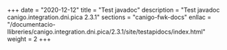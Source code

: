 +++
date        = "2020-12-12"
title       = "Test javadoc"
description = "Test javadoc canigo.integration.dni.pica 2.3.1"
sections    = "canigo-fwk-docs"
enllac		= "/documentacio-llibreries/canigo.integration.dni.pica/2.3.1/site/testapidocs/index.html"
weight		= 2
+++

